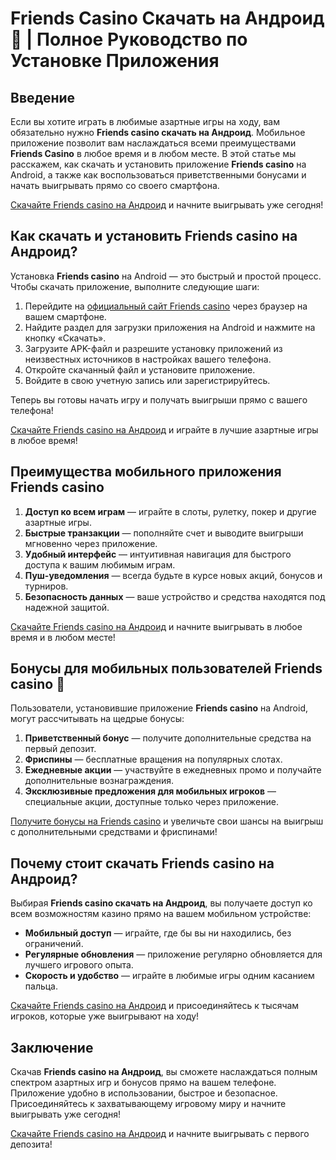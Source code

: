 # Friends Casino Скачать на Андроид 📲 | Полное Руководство по Установке Приложения

## Введение

Если вы хотите играть в любимые азартные игры на ходу, вам обязательно нужно **Friends casino скачать на Андроид**. Мобильное приложение позволит вам наслаждаться всеми преимуществами **Friends Casino** в любое время и в любом месте. В этой статье мы расскажем, как скачать и установить приложение **Friends casino** на Android, а также как воспользоваться приветственными бонусами и начать выигрывать прямо со своего смартфона.

[Скачайте Friends casino на Андроид](https://gofriends.run/linkb2) и начните выигрывать уже сегодня!

## Как скачать и установить Friends casino на Андроид?

Установка **Friends casino** на Android — это быстрый и простой процесс. Чтобы скачать приложение, выполните следующие шаги:

1. Перейдите на [официальный сайт Friends casino](https://gofriends.run/linkb2) через браузер на вашем смартфоне.
2. Найдите раздел для загрузки приложения на Android и нажмите на кнопку «Скачать».
3. Загрузите APK-файл и разрешите установку приложений из неизвестных источников в настройках вашего телефона.
4. Откройте скачанный файл и установите приложение.
5. Войдите в свою учетную запись или зарегистрируйтесь.

Теперь вы готовы начать игру и получать выигрыши прямо с вашего телефона!

[Скачайте Friends casino на Андроид](https://gofriends.run/linkb2) и играйте в лучшие азартные игры в любое время!

## Преимущества мобильного приложения Friends casino

1. **Доступ ко всем играм** — играйте в слоты, рулетку, покер и другие азартные игры.
2. **Быстрые транзакции** — пополняйте счет и выводите выигрыши мгновенно через приложение.
3. **Удобный интерфейс** — интуитивная навигация для быстрого доступа к вашим любимым играм.
4. **Пуш-уведомления** — всегда будьте в курсе новых акций, бонусов и турниров.
5. **Безопасность данных** — ваше устройство и средства находятся под надежной защитой.

[Скачайте Friends casino на Андроид](https://gofriends.run/linkb2) и начните выигрывать в любое время и в любом месте!

## Бонусы для мобильных пользователей Friends casino 🎁

Пользователи, установившие приложение **Friends casino** на Android, могут рассчитывать на щедрые бонусы:

1. **Приветственный бонус** — получите дополнительные средства на первый депозит.
2. **Фриспины** — бесплатные вращения на популярных слотах.
3. **Ежедневные акции** — участвуйте в ежедневных промо и получайте дополнительные вознаграждения.
4. **Эксклюзивные предложения для мобильных игроков** — специальные акции, доступные только через приложение.

[Получите бонусы на Friends casino](https://gofriends.run/linkb2) и увеличьте свои шансы на выигрыш с дополнительными средствами и фриспинами!

## Почему стоит скачать Friends casino на Андроид?

Выбирая **Friends casino скачать на Андроид**, вы получаете доступ ко всем возможностям казино прямо на вашем мобильном устройстве:

- **Мобильный доступ** — играйте, где бы вы ни находились, без ограничений.
- **Регулярные обновления** — приложение регулярно обновляется для лучшего игрового опыта.
- **Скорость и удобство** — играйте в любимые игры одним касанием пальца.

[Скачайте Friends casino на Андроид](https://gofriends.run/linkb2) и присоединяйтесь к тысячам игроков, которые уже выигрывают на ходу!

## Заключение

Скачав **Friends casino на Андроид**, вы сможете наслаждаться полным спектром азартных игр и бонусов прямо на вашем телефоне. Приложение удобно в использовании, быстрое и безопасное. Присоединяйтесь к захватывающему игровому миру и начните выигрывать уже сегодня!

[Скачайте Friends casino на Андроид](https://gofriends.run/linkb2) и начните выигрывать с первого депозита!
